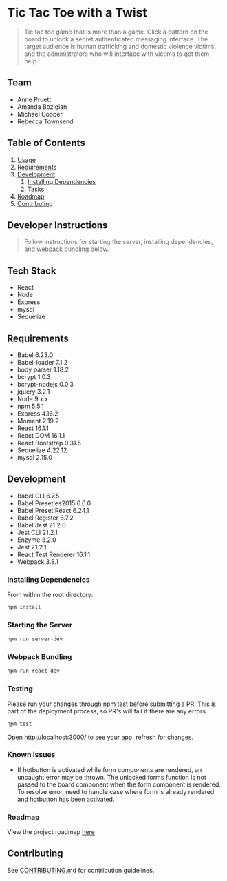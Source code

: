 # Tic Tac Toe with a Twist

> Tic tac toe game that is more than a game.  Click a pattern on the board to unlock a secret authenticated messaging interface.  The target audience is human trafficking and domestic violence victims, and the administrators who will interface with victims to get them help.

## Team

  - Anne Pruett
  - Amanda Bozigian
  - Michael Cooper
  - Rebecca Townsend

## Table of Contents

1. [Usage](#Usage)
1. [Requirements](#requirements)
1. [Development](#development)
    1. [Installing Dependencies](#installing-dependencies)
    1. [Tasks](#tasks)
1. [Roadmap](#roadmap)
1. [Contributing](#contributing)

## Developer Instructions
> Follow instructions for starting the server, installing dependencies, and webpack bundling below.

## Tech Stack
- React
- Node
- Express
- mysql
- Sequelize

## Requirements

- Babel 6.23.0
- Babel-loader 7.1.2
- body parser 1.18.2
- bcrypt 1.0.3
- bcrypt-nodejs 0.0.3
- jquery 3.2.1
- Node 9.x.x
- npm 5.5.1
- Express 4.16.2
- Moment 2.19.2
- React 16.1.1
- React DOM 16.1.1
- React Bootstrap 0.31.5
- Sequelize 4.22.12
- mysql 2.15.0

## Development

- Babel CLI 6.7.5
- Babel Preset es2015 6.6.0
- Babel Preset React 6.24.1
- Babel Register 6.7.2
- Babel Jest 21.2.0
- Jest CLI 21.2.1
- Enzyme 3.2.0
- Jest 21.2.1
- React Test Renderer 16.1.1
- Webpack 3.8.1

### Installing Dependencies

From within the root directory:

```sh
npm install
```

### Starting the Server

```sh
npm run server-dev
```

### Webpack Bundling

```sh
npm run react-dev
```

### Testing

Please run your changes through npm test before submitting a PR. This is part of the deployment process, so PR's will fail if there are any errors.

```sh
npm test
```

Open [http://localhost:3000/](http://localhost:3000/) to see your app, refresh for changes.

### Known Issues

- If hotbutton is activated while form components are rendered, an uncaught error may be thrown. The unlocked forms function is not passed to the board component when the form component is rendered. To resolve error, need to handle case where form is already rendered and hotbutton has been activated.

### Roadmap

View the project roadmap [here](http://bit.ly/2zLjWhM)


## Contributing

See [CONTRIBUTING.md](CONTRIBUTING.md) for contribution guidelines.

